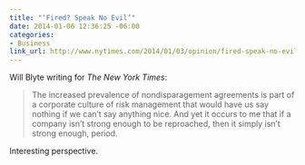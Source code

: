 ```yaml
---
title: "‘Fired? Speak No Evil’"
date: 2014-01-06 12:36:25 -06:00
categories:
- Business
link_url: http://www.nytimes.com/2014/01/03/opinion/fired-speak-no-evil.html
---
```


Will Blyte writing for *The New York Times*:

>The increased prevalence of nondisparagement agreements is part of a corporate culture of risk management that would have us say nothing if we can’t say anything nice. And yet it occurs to me that if a company isn’t strong enough to be reproached, then it simply isn’t strong enough, period.

Interesting perspective.
